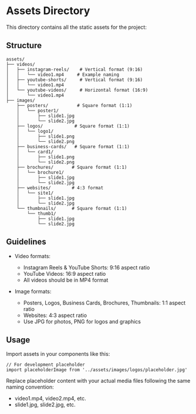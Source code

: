 # Assets Directory

This directory contains all the static assets for the project:

## Structure

```
assets/
├── videos/
│   ├── instagram-reels/    # Vertical format (9:16)
│   │   └── video1.mp4     # Example naming
│   ├── youtube-shorts/     # Vertical format (9:16)
│   │   └── video1.mp4
│   └── youtube-videos/     # Horizontal format (16:9)
│       └── video1.mp4
├── images/
    ├── posters/           # Square format (1:1)
    │   └── poster1/
    │       ├── slide1.jpg
    │       └── slide2.jpg
    ├── logos/            # Square format (1:1)
    │   └── logo1/
    │       ├── slide1.png
    │       └── slide2.png
    ├── business-cards/   # Square format (1:1)
    │   └── card1/
    │       ├── slide1.png
    │       └── slide2.png
    ├── brochures/       # Square format (1:1)
    │   └── brochure1/
    │       ├── slide1.jpg
    │       └── slide2.jpg
    ├── websites/        # 4:3 format
    │   └── site1/
    │       ├── slide1.jpg
    │       └── slide2.jpg
    └── thumbnails/      # Square format (1:1)
        └── thumb1/
            ├── slide1.jpg
            └── slide2.jpg
```

## Guidelines

- Video formats:
  - Instagram Reels & YouTube Shorts: 9:16 aspect ratio
  - YouTube Videos: 16:9 aspect ratio
  - All videos should be in MP4 format

- Image formats:
  - Posters, Logos, Business Cards, Brochures, Thumbnails: 1:1 aspect ratio
  - Websites: 4:3 aspect ratio
  - Use JPG for photos, PNG for logos and graphics

## Usage

Import assets in your components like this:
```tsx
// For development placeholder
import placeholderImage from '../assets/images/logos/placeholder.jpg'
```

Replace placeholder content with your actual media files following the same naming convention:
- video1.mp4, video2.mp4, etc.
- slide1.jpg, slide2.jpg, etc.